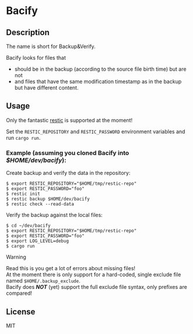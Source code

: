 # Bacify

## Description

The name is short for Backup&Verify.

Bacify looks for files that
   * should be in the backup (according to the source file birth time) but are not
   * and files that have the same modification timestamp as in the backup but have different content.

## Usage

Only the fantastic [restic](https://github.com/restic/restic) is supported at the moment!

Set the `RESTIC_REPOSITORY` and `RESTIC_PASSWORD` environment variables and run `cargo run`.

### Example (assuming you cloned Bacify into *$HOME/dev/bacify*):

Create backup and verify the data in the repository:
```
$ export RESTIC_REPOSITORY="$HOME/tmp/restic-repo"
$ export RESTIC_PASSWORD="foo"
$ restic init
$ restic backup $HOME/dev/bacify
$ restic check --read-data
```

Verify the backup against the local files:
```
$ cd ~/dev/bacify
$ export RESTIC_REPOSITORY="$HOME/tmp/restic-repo"
$ export RESTIC_PASSWORD="foo"
$ export LOG_LEVEL=debug
$ cargo run
```

> [!WARNING]
> Read this is you get a lot of errors about missing files!<br>
> At the moment there is only support for a hard-coded, single exclude file named `$HOME/.backup_exclude`.<br>
> Bacify does ***NOT*** (yet) support the full exclude file syntax, only prefixes are compared!

## License

MIT